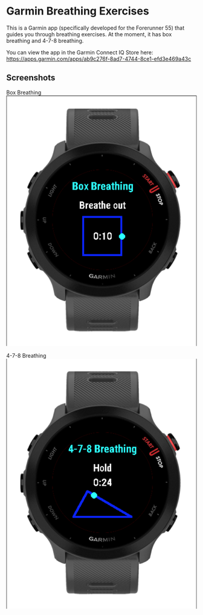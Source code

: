 # Garmin Breathing Exercises

This is a Garmin app (specifically developed for the Forerunner 55) that guides you through breathing exercises. At the moment, it has box breathing and 4-7-8 breathing.

You can view the app in the Garmin Connect IQ Store here: https://apps.garmin.com/apps/ab9c276f-8ad7-4744-8ce1-efd3e469a43c

## Screenshots
Box Breathing
![Box Breathing](assets/boxBreathing.png)

4-7-8 Breathing
![4-7-8 Breathing](assets/4-7-8Breathing.png)
